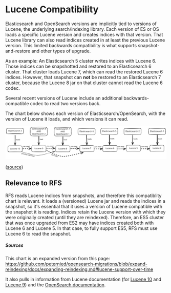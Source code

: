 # Lucene Compatibility

Elasticsearch and OpenSearch versions are implicitly tied to versions of Lucene, the underlying search/indexing library. Each version of ES or OS loads a specific Lucene version and creates indices with that version. That Lucene library can also read indices created in at least the previous Lucene version. This limited backwards compatibility is what supports snapshot-and-restore and other types of upgrade.

As an example: An Elasticsearch 5 cluster writes indices with Lucene 6. Those indices can be snapshotted and restored to an Elasticsearch 6 cluster. That cluster loads Lucene 7, which can read the restored Lucene 6 indices. However, that snapshot can **not** be restored to an Elasticsearch 7 cluster, because the Lucene 8 jar on that cluster cannot read the Lucene 6 codec.

Several recent versions of Lucene include an additional backwards-compatible codec to read two versions back.

The chart below shows each version of Elasticsearch/OpenSearch, with the version of Lucene it loads, and which versions it can read.

![Lucene Compatibility Diagram](diagrams/Lucene_compatibility_chart.svg)

([source](diagrams/Lucene_compatibility_chart.excalidraw))

## Relevance to RFS

RFS reads Lucene indices from snapshots, and therefore this compatiblity chart is relevant. It loads a (versioned) Lucene jar and reads the indices in a snapshot, so it's essential that it uses a version of Lucene compatible with the snapshot it is reading. Indices retain the Lucene version with which they were originally created (until they are reindexed). Therefore, an ES5 cluster that was once upgraded from ES2 may have indices created both with Lucene 6 and Lucene 5. In that case, to fully support ES5, RFS must use Lucene 6 to read the snapshot.


##### Sources
This chart is an expanded version from this page: https://github.com/peternied/opensearch-migrations/blob/expand-reindexing/docs/expanding-reindexing.md#lucene-support-over-time

It also pulls in information from Lucene documentation (for [Lucene 10](https://lucene.apache.org/core/10_0_0/backward-codecs/index.html) and [Lucene 9](https://lucene.apache.org/core/9_9_0/backward-codecs/index.html)) and the [OpenSearch documentation](https://opensearch.org/docs/latest/install-and-configure/upgrade-opensearch/index/#index-compatibility-reference).